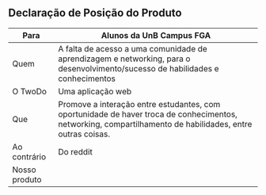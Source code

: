 ## Declaração de Posição do Produto

|Para          | Alunos da UnB Campus FGA|
|--------------|-------------------------|
|Quem          |A falta de acesso a uma comunidade de aprendizagem e networking, para o desenvolvimento/sucesso de habilidades e conhecimentos|
|O TwoDo       |Uma aplicação web |
|Que           |Promove a interação entre estudantes, com oportunidade de haver troca de conhecimentos, networking, compartilhamento de habilidades, entre outras coisas.|
|Ao contrário  |Do reddit|
|Nosso produto |


